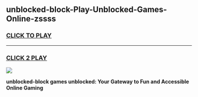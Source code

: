 
## unblocked-block-Play-Unblocked-Games-Online-zssss
<h3>
<a href="https://premium76.site?title=unblocked-block&ref=25A">CLICK TO PLAY</a></h3>
<hr>

<h3>
<a href="https://premium76.site?title=unblocked-block&ref=25A">CLICK 2 PLAY</a>
  
</h3>

<a href="https://premium76.site?title=unblocked-block&ref=25A"><img src="https://clearcache.store/games.png"></a>


**unblocked-block games unblocked: Your Gateway to Fun and Accessible Online Gaming**

